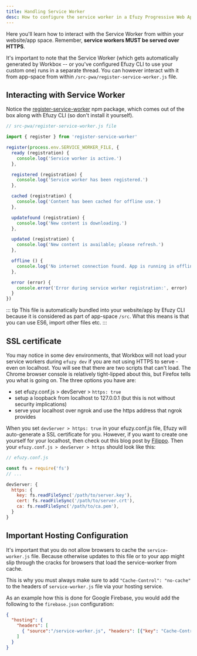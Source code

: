 ```yaml
---
title: Handling Service Worker
desc: How to configure the service worker in a Efuzy Progressive Web App.
---
```

Here you'll learn how to interact with the Service Worker from within your website/app space. Remember, **service workers MUST be served over HTTPS**.

It's important to note that the Service Worker (which gets automatically generated by Workbox -- or you've configured Efuzy CLI to use your custom one) runs in a separate thread. You can however interact with it from app-space from within `/src-pwa/register-service-worker.js` file.

## Interacting with Service Worker

Notice the [register-service-worker](https://github.com/yyx990803/register-service-worker) npm package, which comes out of the box along with Efuzy CLI (so don't install it yourself).

```js
// src-pwa/register-service-worker.js file

import { register } from 'register-service-worker'

register(process.env.SERVICE_WORKER_FILE, {
  ready (registration) {
    console.log('Service worker is active.')
  },

  registered (registration) {
    console.log('Service worker has been registered.')
  },

  cached (registration) {
    console.log('Content has been cached for offline use.')
  },

  updatefound (registration) {
    console.log('New content is downloading.')
  },

  updated (registration) {
    console.log('New content is available; please refresh.')
  },

  offline () {
    console.log('No internet connection found. App is running in offline mode.')
  },

  error (error) {
    console.error('Error during service worker registration:', error)
  }
})
```

::: tip
This file is automatically bundled into your website/app by Efuzy CLI because it is considered as part of app-space `/src`. What this means is that you can use ES6, import other files etc.
:::

## SSL certificate

You may notice in some dev environments, that Workbox will not load your service workers during `efuzy dev` if you are not using HTTPS to serve - even on localhost. You will see that there are two scripts that can't load. The Chrome browser console is relatively tight-lipped about this, but Firefox tells you what is going on. The three options you have are:
 - set efuzy.conf.js > devServer > `https: true`
 - setup a loopback from localhost to 127.0.0.1 (but this is not without security implications)
 - serve your localhost over ngrok and use the https address that ngrok provides

When you set `devServer > https: true` in your efuzy.conf.js file, Efuzy will auto-generate a SSL certificate for you. However, if you want to create one yourself for your localhost, then check out this blog post by [Filippo](https://blog.filippo.io/mkcert-valid-https-certificates-for-localhost/). Then your `efuzy.conf.js > devServer > https` should look like this:

```js
// efuzy.conf.js

const fs = require('fs')
// ...

devServer: {
  https: {
    key: fs.readFileSync('/path/to/server.key'),
    cert: fs.readFileSync('/path/to/server.crt'),
    ca: fs.readFileSync('/path/to/ca.pem'),
  }
}
```

## Important Hosting Configuration

It's important that you do not allow browsers to cache the `service-worker.js` file. Because otherwise updates to this file or to your app might slip through the cracks for browsers that load the service-worker from cache.

This is why you must always make sure to add `"Cache-Control": "no-cache"` to the headers of `service-worker.js` file via your hosting service.

As an example how this is done for Google Firebase, you would add the following to the `firebase.json` configuration:

```json
{
  "hosting": {
    "headers": [
      { "source":"/service-worker.js", "headers": [{"key": "Cache-Control", "value": "no-cache"}] }
    ]
  }
}
```
